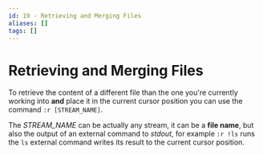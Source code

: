 ```yaml
---
id: 19 - Retrieving and Merging Files
aliases: []
tags: []
---
```


# Retrieving and Merging Files

To retrieve the content of a different file than the one you're currently working into **and** place it in the current cursor position you can use the command `:r [STREAM_NAME]`.

The *STREAM_NAME* can be actually any stream, it can be a **file name**, but also the output of an external command to *stdout*, for example `:r !ls` runs the `ls` external command writes its result to the current cursor position.
